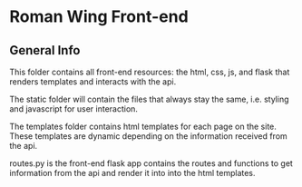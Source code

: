 # Roman Wing Front-end

## General Info

This folder contains all front-end resources: the html, css, js, and flask that renders templates and interacts with the api.

The static folder will contain the files that always stay the same, i.e. styling and javascript for user interaction.

The templates folder contains html templates for each page on the site. These templates are dynamic depending on the information received from the api.

routes.py is the front-end flask app contains the routes and functions to get information from the api and render it into into the html templates.
